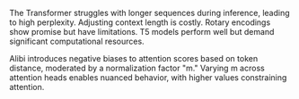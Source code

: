 The Transformer struggles with longer sequences during inference, leading to high perplexity. Adjusting context length is costly. Rotary encodings show promise but have limitations. T5 models perform well but demand significant computational resources.

Alibi introduces negative biases to attention scores based on token distance, moderated by a normalization factor "m." Varying m across attention heads enables nuanced behavior, with higher values constraining attention.

